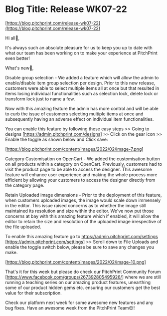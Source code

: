 # **Blog Title**: Release WK07-22

[https://blog.pitchprint.com/release-wk07-22](https://blog.pitchprint.com/release-wk07-22)

Hi all👋,

It's always such an absolute pleasure for us to keep you up to date with what our team has been working on to make your experience at
PitchPrint even better!

What's new🚀,

Disable group selection - We added a feature which will allow the admin to enable/disable item group selection per design. Prior to this new
release, customers were able to select multiple items all at once but that resulted in items losing individual functionalities such as
selection lock, delete lock or transform lock just to name a few.

Now with this amazing feature the admin has more control and will be able to curb the issue of customers selecting multiple items at once
and subsequently having an adverse effect on individual item functionalities.

You can enable this feature by following these easy steps >> Going to designs [https://admin.pitchprint.com/designs] >> Click on the gear
icon >> Enable the toggle as shown below and Click save:

[https://blog.pitchprint.com/content/images/2022/02/image-7.png]

Category Customisation on OpenCart - We added the customisation button on all products within a category on OpenCart. Previously, customers
had to visit the product page to be able to access the designer. This awesome feature will enhance user experience and making the whole
process more efficient by allowing your customers to access the designer directly from the category page.

Retain Uploaded image dimensions - Prior to the deployment of this feature, when customers uploaded images, the image would scale down
immensely in the editor. This issue raised concerns as to whether the image still maintained its resolution and size within the editor.
We've now put those concerns at bay with this amazing feature which if enabled, it will allow the editor to retain the size and resolution
of the uploaded image irrespective of the file uploaded.

To enable this amazing feature go to https://admin.pitchprint.com/settings [https://admin.pitchprint.com/settings] >> Scroll down to File
Uploads and enable the toggle switch below, please be sure to save any changes you make.

[https://blog.pitchprint.com/content/images/2022/02/image-10.png]

That's it for this week but please do check our PitchPrint Community Forum [https://www.facebook.com/groups/267392805495926/] where we are
still running a teaching series on our amazing product features, unearthing some of our product hidden gems etc. ensuring our customers get
the best value for their subscription.

Check our platform next week for some awesome new features and any bug fixes. Have an awesome week from the PitchPrint Team😊!

